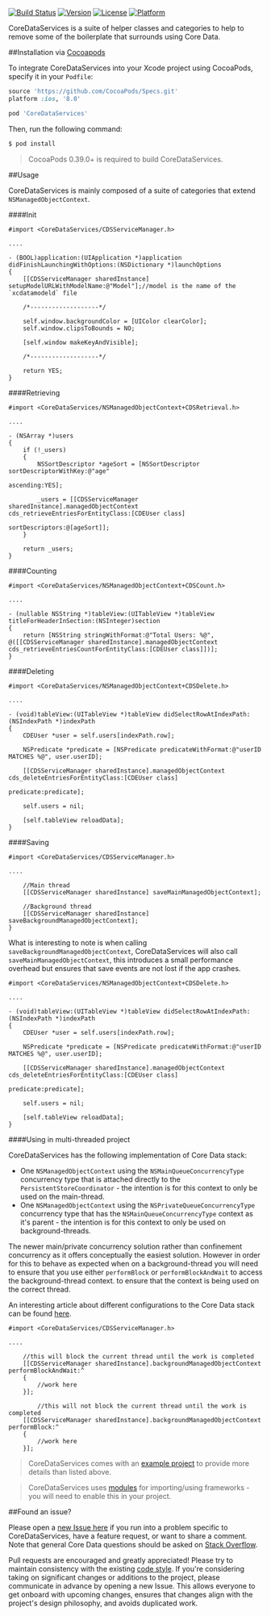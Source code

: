 [![Build Status](https://travis-ci.org/wibosco/CoreDataServices.svg)](https://travis-ci.org/wibosco/CoreDataServices)
[![Version](https://img.shields.io/cocoapods/v/CoreDataServices.svg?style=flat)](http://cocoapods.org/pods/CoreDataServices)
[![License](https://img.shields.io/cocoapods/l/CoreDataServices.svg?style=flat)](http://cocoapods.org/pods/CoreDataServices)
[![Platform](https://img.shields.io/cocoapods/p/CoreDataServices.svg?style=flat)](http://cocoapods.org/pods/CoreDataServices)

CoreDataServices is a suite of helper classes and categories to help to remove some of the boilerplate that surrounds using Core Data.

##Installation via [Cocoapods](https://cocoapods.org/)

To integrate CoreDataServices into your Xcode project using CocoaPods, specify it in your `Podfile`:

```ruby
source 'https://github.com/CocoaPods/Specs.git'
platform :ios, '8.0'

pod 'CoreDataServices'
```

Then, run the following command:

```bash
$ pod install
```

> CocoaPods 0.39.0+ is required to build CoreDataServices.

##Usage

CoreDataServices is mainly composed of a suite of categories that extend `NSManagedObjectContext`.

####Init

```objc
#import <CoreDataServices/CDSServiceManager.h>

....

- (BOOL)application:(UIApplication *)application didFinishLaunchingWithOptions:(NSDictionary *)launchOptions
{
    [[CDSServiceManager sharedInstance] setupModelURLWithModelName:@"Model"];//model is the name of the `xcdatamodeld` file
    
    /*-------------------*/
    
    self.window.backgroundColor = [UIColor clearColor];
    self.window.clipsToBounds = NO;
    
    [self.window makeKeyAndVisible];
    
    /*-------------------*/
    
    return YES;
}
```

####Retrieving

```objc
#import <CoreDataServices/NSManagedObjectContext+CDSRetrieval.h>

....

- (NSArray *)users
{
    if (!_users)
    {
        NSSortDescriptor *ageSort = [NSSortDescriptor sortDescriptorWithKey:@"age"
                                                                  ascending:YES];
        
        _users = [[CDSServiceManager sharedInstance].managedObjectContext cds_retrieveEntriesForEntityClass:[CDEUser class]
                                                                                            sortDescriptors:@[ageSort]];
    }
    
    return _users;
}
```

####Counting

```objc
#import <CoreDataServices/NSManagedObjectContext+CDSCount.h>

....

- (nullable NSString *)tableView:(UITableView *)tableView titleForHeaderInSection:(NSInteger)section
{
    return [NSString stringWithFormat:@"Total Users: %@", @([[CDSServiceManager sharedInstance].managedObjectContext cds_retrieveEntriesCountForEntityClass:[CDEUser class]])];
}
```

####Deleting

```objc
#import <CoreDataServices/NSManagedObjectContext+CDSDelete.h>

....

- (void)tableView:(UITableView *)tableView didSelectRowAtIndexPath:(NSIndexPath *)indexPath
{
    CDEUser *user = self.users[indexPath.row];
    
    NSPredicate *predicate = [NSPredicate predicateWithFormat:@"userID MATCHES %@", user.userID];
    
    [[CDSServiceManager sharedInstance].managedObjectContext cds_deleteEntriesForEntityClass:[CDEUser class]
                                                                                   predicate:predicate];
    
    self.users = nil;
    
    [self.tableView reloadData];
}
```

####Saving

```objc
#import <CoreDataServices/CDSServiceManager.h>

....

    //Main thread
    [[CDSServiceManager sharedInstance] saveMainManagedObjectContext];
    
    //Background thread
    [[CDSServiceManager sharedInstance] saveBackgroundManagedObjectContext];
}
```

What is interesting to note is when calling `saveBackgroundManagedObjectContext`, CoreDataServices will also call `saveMainManagedObjectContext`, this introduces a small performance overhead but ensures that save events are not lost if the app crashes.

```objc
#import <CoreDataServices/NSManagedObjectContext+CDSDelete.h>

....

- (void)tableView:(UITableView *)tableView didSelectRowAtIndexPath:(NSIndexPath *)indexPath
{
    CDEUser *user = self.users[indexPath.row];
    
    NSPredicate *predicate = [NSPredicate predicateWithFormat:@"userID MATCHES %@", user.userID];
    
    [[CDSServiceManager sharedInstance].managedObjectContext cds_deleteEntriesForEntityClass:[CDEUser class]
                                                                                   predicate:predicate];
    
    self.users = nil;
    
    [self.tableView reloadData];
}
```

####Using in multi-threaded project

CoreDataServices has the following implementation of Core Data stack:

* One  `NSManagedObjectContext` using the `NSMainQueueConcurrencyType` concurrency type that is attached directly to the `PersistentStoreCoordinator` - the intention is for this context to only be used on the main-thread.
* One  `NSManagedObjectContext` using the `NSPrivateQueueConcurrencyType` concurrency type that has the `NSMainQueueConcurrencyType` context as it's parent - the intention is for this context to only be used on background-threads. 

The newer main/private concurrency solution rather than confinement concurrency as it offers conceptually the easiest solution. However in order for this to behave as expected when on a background-thread you will need to ensure that you use either `performBlock` or `performBlockAndWait` to access the background-thread context. to ensure that the context is being used on the correct thread. 

An interesting article about different configurations to the Core Data stack can be found [here](http://floriankugler.com/2013/04/29/concurrent-core-data-stack-performance-shootout/).

```objc
#import <CoreDataServices/CDSServiceManager.h>

....

	//this will block the current thread until the work is completed
    [[CDSServiceManager sharedInstance].backgroundManagedObjectContext performBlockAndWait:^
    {
    	//work here
    }];
    
    	//this will not block the current thread until the work is completed
    [[CDSServiceManager sharedInstance].backgroundManagedObjectContext performBlock:^
    {
    	//work here
    }];
```

> CoreDataServices comes with an [example project](https://github.com/wibosco/CoreDataServices/tree/master/Example/iOS%20Example) to provide more details than listed above.

> CoreDataServices uses [modules](http://useyourloaf.com/blog/modules-and-precompiled-headers.html) for importing/using frameworks - you will need to enable this in your project.

##Found an issue?

Please open a [new Issue here](https://github.com/wibosco/CoreDataServices/issues/new) if you run into a problem specific to CoreDataServices, have a feature request, or want to share a comment. Note that general Core Data questions should be asked on [Stack Overflow](http://stackoverflow.com).

Pull requests are encouraged and greatly appreciated! Please try to maintain consistency with the existing [code style](http://www.williamboles.me/objective-c-coding-style). If you're considering taking on significant changes or additions to the project, please communicate in advance by opening a new Issue. This allows everyone to get onboard with upcoming changes, ensures that changes align with the project's design philosophy, and avoids duplicated work.
